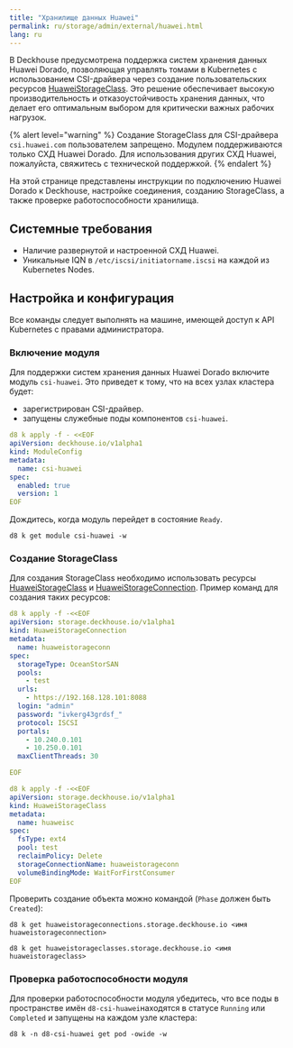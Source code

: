 ```yaml
---
title: "Хранилище данных Huawei"
permalink: ru/storage/admin/external/huawei.html
lang: ru
---
```


В Deckhouse предусмотрена поддержка систем хранения данных Huawei Dorado, позволяющая управлять томами в Kubernetes с использованием CSI-драйвера через создание пользовательских ресурсов [HuaweiStorageClass](../../../reference/cr/huaweistorageclass/). Это решение обеспечивает высокую производительность и отказоустойчивость хранения данных, что делает его оптимальным выбором для критически важных рабочих нагрузок.

{% alert level="warning" %}
Создание StorageClass для CSI-драйвера `csi.huawei.com` пользователем запрещено.
Модулем поддерживаются только СХД Huawei Dorado. Для использования других СХД Huawei, пожалуйста, свяжитесь с технической поддержкой.
{% endalert %}

На этой странице представлены инструкции по подключению Huawei Dorado к Deckhouse, настройке соединения, созданию StorageClass, а также проверке работоспособности хранилища.

## Системные требования

- Наличие развернутой и настроенной СХД Huawei.
- Уникальные IQN в `/etc/iscsi/initiatorname.iscsi` на каждой из Kubernetes Nodes.

## Настройка и конфигурация

Все команды следует выполнять на машине, имеющей доступ к API Kubernetes с правами администратора.

### Включение модуля

Для поддержки систем хранения данных Huawei Dorado включите модуль `csi-huawei`. Это приведет к тому, что на всех узлах кластера будет:
- зарегистрирован CSI-драйвер.
- запущены служебные поды компонентов `csi-huawei`.

```yaml
d8 k apply -f - <<EOF
apiVersion: deckhouse.io/v1alpha1
kind: ModuleConfig
metadata:
  name: csi-huawei
spec:
  enabled: true
  version: 1
EOF
```

Дождитесь, когда модуль перейдет в состояние `Ready`.

```shell
d8 k get module csi-huawei -w
```

### Создание StorageClass

Для создания StorageClass необходимо использовать ресурсы [HuaweiStorageClass](../../../reference/cr/huaweistorageclass/) и [HuaweiStorageConnection](../../../reference/cr/huaweistorageconnection/). Пример команд для создания таких ресурсов:

```yaml
d8 k apply -f -<<EOF
apiVersion: storage.deckhouse.io/v1alpha1
kind: HuaweiStorageConnection
metadata:
  name: huaweistorageconn
spec:
  storageType: OceanStorSAN
  pools:
    - test
  urls: 
    - https://192.168.128.101:8088 
  login: "admin"
  password: "ivkerg43grdsf_"
  protocol: ISCSI
  portals:
    - 10.240.0.101
    - 10.250.0.101 
  maxClientThreads: 30

EOF
```

```yaml
d8 k apply -f -<<EOF
apiVersion: storage.deckhouse.io/v1alpha1
kind: HuaweiStorageClass
metadata:
  name: huaweisc
spec:
  fsType: ext4
  pool: test
  reclaimPolicy: Delete
  storageConnectionName: huaweistorageconn
  volumeBindingMode: WaitForFirstConsumer
EOF
```

Проверить создание объекта можно командой (`Phase` должен быть `Created`):

```shell
d8 k get huaweistorageconnections.storage.deckhouse.io <имя huaweistorageconnection>
```

```shell
d8 k get huaweistorageclasses.storage.deckhouse.io <имя huaweistorageclass>
```

### Проверка работоспособности модуля

Для проверки работоспособности модуля убедитесь, что все поды в пространстве имён `d8-csi-huawei`находятся в статусе `Running` или `Completed` и запущены на каждом узле кластера:

```shell
d8 k -n d8-csi-huawei get pod -owide -w
```
